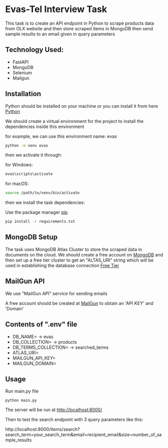 # Evas-Tel Interview Task

This task is to create an API endpoint in Python to scrape products data from OLX website and then store scraped items in MongoDB then send sample results to an email given in query parameters 

## Technology Used:
* FastAPI
* MongoDB
* Selenium
* Mailgun


## Installation

Python should be installed on your machine or you can install it from here 
[Python](https://www.python.org/downloads/)

We should create a virtual environment for the project to install the dependencies inside this environment

for example, we can use this environment name: evas

```bash
python -m venv evas 
```
then we activate it through:

for Windows:
```bash
evas\scripts\activate
```
for macOS:
```bash
source /path/to/venv/bin/activate
```

then we install the task dependencies:

Use the package manager
[pip](https://pip.pypa.io/en/stable/)

```bash
pip install -r requirements.txt
```
## MongoDB Setup

The task uses MongoDB Atlas Cluster to store the scraped data in documents on the cloud. We should create a free account on [MongoDB](https://www.mongodb.com/) and then set up a free tier cluster to get an "ALTAS_URI" string which will be used in establishing the database connection [Free Tier](https://www.mongodb.com/docs/atlas/tutorial/deploy-free-tier-cluster/)

## MailGun API

We use "MailGun API" service for sending emails 

A free account should be created at [MailGun](https://www.mailgun.com/) to obtain an 'API KEY' and 'Domain'

## Contents of ".env" file

* DB_NAME=<database name>  -> evas
* DB_COLLECTION=<collection name>  -> products
* DB_TERMS_COLLECTION=<collection search terms name>  -> searched_terms
* ATLAS_URI=<Atlas Cluster String>
* MAILGUN_API_KEY=<MailGun Api key>
* MAILGUN_DOMAIN=<MailGun Domain>


## Usage

Run main.py file
```
python main.py
```

The server will be run at [http://localhost:8000/](http://localhost:8000/)

Then to test the search endpoint with 3 query parameters like this:

http://localhost:8000/items/search?search_term=your_search_term&email=recipient_email&size=number_of_sample_results



